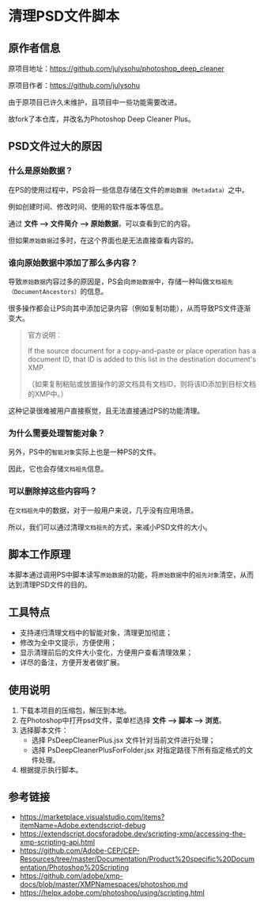 # 清理PSD文件脚本

## 原作者信息
原项目地址：https://github.com/julysohu/photoshop_deep_cleaner

原项目作者：https://github.com/julysohu

由于原项目已许久未维护，且项目中一些功能需要改进。

故fork了本仓库，并改名为Photoshop Deep Cleaner Plus。

## PSD文件过大的原因

### 什么是原始数据？
在PS的使用过程中，PS会将一些信息存储在文件的`原始数据（Metadata）`之中。

例如创建时间、修改时间、使用的软件版本等信息。

通过 **文件 --> 文件简介 --> 原始数据**，可以查看到它的内容。

但如果`原始数据`过多时，在这个界面也是无法直接查看内容的。

### 谁向原始数据中添加了那么多内容？

导致`原始数据`内容过多的原因是，PS会向`原始数据`中，存储一种叫做`文档祖先（DocumentAncestors）`的信息。

很多操作都会让PS向其中添加记录内容（例如复制功能），从而导致PS文件逐渐变大。

> 官方说明：
> 
> If the source document for a copy-and-paste or place operation has a document ID, that ID is added to this list in the destination document's XMP.
> 
> （如果复制粘贴或放置操作的源文档具有文档ID，则将该ID添加到目标文档的XMP中。）

这种记录很难被用户直接察觉，且无法直接通过PS的功能清理。

### 为什么需要处理智能对象？

另外，PS中的`智能对象`实际上也是一种PS的文件。

因此，它也会存储`文档祖先`信息。

### 可以删除掉这些内容吗？

在`文档祖先`中的数据，对于一般用户来说，几乎没有应用场景。

所以，我们可以通过清理`文档祖先`的方式，来减小PSD文件的大小。

## 脚本工作原理

本脚本通过调用PS中脚本读写`原始数据`的功能，将`原始数据`中的`祖先对象`清空，从而达到清理PSD文件的目的。

## 工具特点

- 支持递归清理文档中的智能对象，清理更加彻底；
- 修改为全中文提示，方便使用；
- 显示清理前后的文件大小变化，方便用户查看清理效果；
- 详尽的备注，方便开发者做扩展。

## 使用说明

1. 下载本项目的压缩包，解压到本地。
2. 在Photoshop中打开psd文件，菜单栏选择 **文件 --> 脚本 --> 浏览**。
3. 选择脚本文件：
   - 选择 PsDeepCleanerPlus.jsx 文件针对当前文件进行处理；
   - 选择 PsDeepCleanerPlusForFolder.jsx 对指定路径下所有指定格式的文件处理。
4. 根据提示执行脚本。

## 参考链接

- https://marketplace.visualstudio.com/items?itemName=Adobe.extendscript-debug
- https://extendscript.docsforadobe.dev/scripting-xmp/accessing-the-xmp-scripting-api.html
- https://github.com/Adobe-CEP/CEP-Resources/tree/master/Documentation/Product%20specific%20Documentation/Photoshop%20Scripting
- https://github.com/adobe/xmp-docs/blob/master/XMPNamespaces/photoshop.md
- https://helpx.adobe.com/photoshop/using/scripting.html
